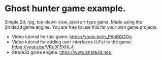 # Ghost hunter game example.

Simple 2d, rpg, top-down view, pixel art type game. Made using the Stride3d game engine.
You are free to use this for your own game projects.

- Video tutorial for this game: https://youtu.be/n_PAoBGi2Og
- Video tutorial for adding user interfaces (UI's) to the game: https://youtu.be/VRu9F5XHi_4
- Stride3d game engine: https://www.stride3d.net/

